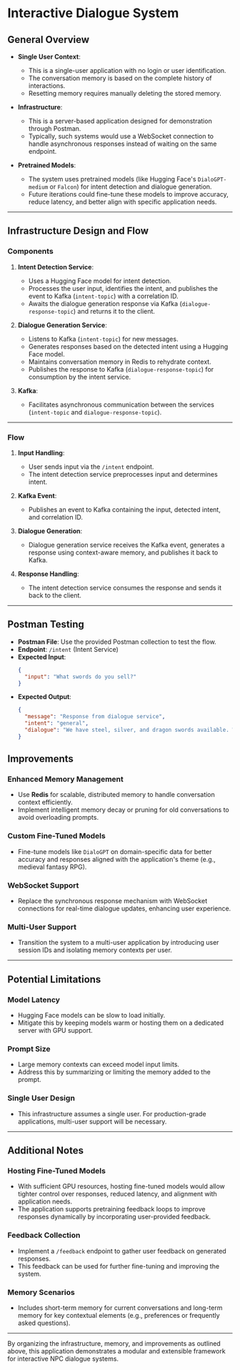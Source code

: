 # **Interactive Dialogue System**

## **General Overview**

- **Single User Context**:

  - This is a single-user application with no login or user identification.
  - The conversation memory is based on the complete history of interactions.
  - Resetting memory requires manually deleting the stored memory.

- **Infrastructure**:

  - This is a server-based application designed for demonstration through Postman.
  - Typically, such systems would use a WebSocket connection to handle asynchronous responses instead of waiting on the same endpoint.

- **Pretrained Models**:
  - The system uses pretrained models (like Hugging Face's `DialoGPT-medium` or `Falcon`) for intent detection and dialogue generation.
  - Future iterations could fine-tune these models to improve accuracy, reduce latency, and better align with specific application needs.

---

## **Infrastructure Design and Flow**

### **Components**

1. **Intent Detection Service**:

   - Uses a Hugging Face model for intent detection.
   - Processes the user input, identifies the intent, and publishes the event to Kafka (`intent-topic`) with a correlation ID.
   - Awaits the dialogue generation response via Kafka (`dialogue-response-topic`) and returns it to the client.

2. **Dialogue Generation Service**:

   - Listens to Kafka (`intent-topic`) for new messages.
   - Generates responses based on the detected intent using a Hugging Face model.
   - Maintains conversation memory in Redis to rehydrate context.
   - Publishes the response to Kafka (`dialogue-response-topic`) for consumption by the intent service.

3. **Kafka**:
   - Facilitates asynchronous communication between the services (`intent-topic` and `dialogue-response-topic`).

---

### **Flow**

1. **Input Handling**:

   - User sends input via the `/intent` endpoint.
   - The intent detection service preprocesses input and determines intent.

2. **Kafka Event**:

   - Publishes an event to Kafka containing the input, detected intent, and correlation ID.

3. **Dialogue Generation**:

   - Dialogue generation service receives the Kafka event, generates a response using context-aware memory, and publishes it back to Kafka.

4. **Response Handling**:
   - The intent detection service consumes the response and sends it back to the client.

---

## **Postman Testing**

- **Postman File**: Use the provided Postman collection to test the flow.
- **Endpoint**: `/intent` (Intent Service)
- **Expected Input**:
  ```json
  {
    "input": "What swords do you sell?"
  }
  ```
- **Expected Output**:
  ```json
  {
    "message": "Response from dialogue service",
    "intent": "general",
    "dialogue": "We have steel, silver, and dragon swords available. Which one would you like to know more about?"
  }
  ```

## **Improvements**

### **Enhanced Memory Management**

- Use **Redis** for scalable, distributed memory to handle conversation context efficiently.
- Implement intelligent memory decay or pruning for old conversations to avoid overloading prompts.

### **Custom Fine-Tuned Models**

- Fine-tune models like `DialoGPT` on domain-specific data for better accuracy and responses aligned with the application's theme (e.g., medieval fantasy RPG).

### **WebSocket Support**

- Replace the synchronous response mechanism with WebSocket connections for real-time dialogue updates, enhancing user experience.

### **Multi-User Support**

- Transition the system to a multi-user application by introducing user session IDs and isolating memory contexts per user.

---

## **Potential Limitations**

### **Model Latency**

- Hugging Face models can be slow to load initially.
- Mitigate this by keeping models warm or hosting them on a dedicated server with GPU support.

### **Prompt Size**

- Large memory contexts can exceed model input limits.
- Address this by summarizing or limiting the memory added to the prompt.

### **Single User Design**

- This infrastructure assumes a single user. For production-grade applications, multi-user support will be necessary.

---

## **Additional Notes**

### **Hosting Fine-Tuned Models**

- With sufficient GPU resources, hosting fine-tuned models would allow tighter control over responses, reduced latency, and alignment with application needs.
- The application supports pretraining feedback loops to improve responses dynamically by incorporating user-provided feedback.

### **Feedback Collection**

- Implement a `/feedback` endpoint to gather user feedback on generated responses.
- This feedback can be used for further fine-tuning and improving the system.

### **Memory Scenarios**

- Includes short-term memory for current conversations and long-term memory for key contextual elements (e.g., preferences or frequently asked questions).

---

By organizing the infrastructure, memory, and improvements as outlined above, this application demonstrates a modular and extensible framework for interactive NPC dialogue systems.
